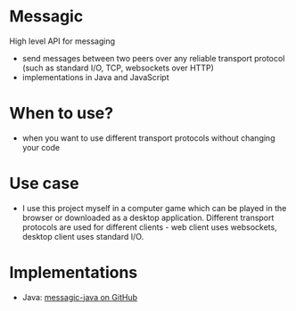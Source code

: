 # Messagic
High level API for messaging

+ send messages between two peers over any reliable transport protocol (such as standard I/O, TCP, websockets over HTTP)
+ implementations in Java and JavaScript

When to use?
============

+ when you want to use different transport protocols without changing your code

Use case
========

+ I use this project myself in a computer game which can be played in the browser or downloaded as a desktop application. Different transport protocols are used for different clients - web client uses websockets, desktop client uses standard I/O.

Implementations
===============

+ Java: [messagic-java on GitHub](https://github.com/jacekolszak/messagic-java)
